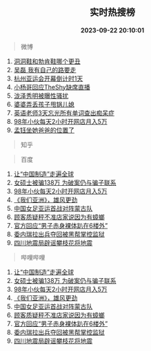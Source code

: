 <div align="center"><h2>实时热搜榜</h2><h4>2023-09-22 20:10:01</h4></div>

> 微博  

1. [洞洞鞋和勃肯鞋哪个更丑](https://s.weibo.com/weibo?q=%23%E6%B4%9E%E6%B4%9E%E9%9E%8B%E5%92%8C%E5%8B%83%E8%82%AF%E9%9E%8B%E5%93%AA%E4%B8%AA%E6%9B%B4%E4%B8%91%23&t=31&band_rank=1&Refer=top)<br />
2. [吴磊 我有自己的路要走](https://s.weibo.com/weibo?q=%E5%90%B4%E7%A3%8A%20%E6%88%91%E6%9C%89%E8%87%AA%E5%B7%B1%E7%9A%84%E8%B7%AF%E8%A6%81%E8%B5%B0&t=31&band_rank=2&Refer=top)<br />
3. [杭州亚运会开幕倒计时1天](https://s.weibo.com/weibo?q=%23%E6%9D%AD%E5%B7%9E%E4%BA%9A%E8%BF%90%E4%BC%9A%E5%BC%80%E5%B9%95%E5%80%92%E8%AE%A1%E6%97%B61%E5%A4%A9%23&t=31&band_rank=3&Refer=top)<br />
4. [小杨哥回应TheShy缺席直播](https://s.weibo.com/weibo?q=%23%E5%B0%8F%E6%9D%A8%E5%93%A5%E5%9B%9E%E5%BA%94TheShy%E7%BC%BA%E5%B8%AD%E7%9B%B4%E6%92%AD%23&t=31&band_rank=4&Refer=top)<br />
5. [泷泽秀明被曝性骚扰](https://s.weibo.com/weibo?q=%23%E6%B3%B7%E6%B3%BD%E7%A7%80%E6%98%8E%E8%A2%AB%E6%9B%9D%E6%80%A7%E9%AA%9A%E6%89%B0%23&t=31&band_rank=5&Refer=top)<br />
6. [婆婆弄丢孩子甩锅儿媳](https://s.weibo.com/weibo?q=%23%E5%A9%86%E5%A9%86%E5%BC%84%E4%B8%A2%E5%AD%A9%E5%AD%90%E7%94%A9%E9%94%85%E5%84%BF%E5%AA%B3%23&t=31&band_rank=6&Refer=top)<br />
7. [英语老师3天忘光所有单词查出痴呆症](https://s.weibo.com/weibo?q=%23%E8%8B%B1%E8%AF%AD%E8%80%81%E5%B8%883%E5%A4%A9%E5%BF%98%E5%85%89%E6%89%80%E6%9C%89%E5%8D%95%E8%AF%8D%E6%9F%A5%E5%87%BA%E7%97%B4%E5%91%86%E7%97%87%23&t=31&band_rank=7&Refer=top)<br />
8. [98年小伙每天2小时开网店月入5万](https://s.weibo.com/weibo?q=%2398%E5%B9%B4%E5%B0%8F%E4%BC%99%E6%AF%8F%E5%A4%A92%E5%B0%8F%E6%97%B6%E5%BC%80%E7%BD%91%E5%BA%97%E6%9C%88%E5%85%A55%E4%B8%87%23&t=31&band_rank=8&Refer=top)<br />
9. [孟钰坐她爸爸的位置了](https://s.weibo.com/weibo?q=%23%E5%AD%9F%E9%92%B0%E5%9D%90%E5%A5%B9%E7%88%B8%E7%88%B8%E7%9A%84%E4%BD%8D%E7%BD%AE%E4%BA%86%23&t=31&band_rank=9&Refer=top)<br />

> 知乎  


> 百度  

1. [让“中国制造”走遍全球](https://www.baidu.com/s?wd=%E8%AE%A9%E2%80%9C%E4%B8%AD%E5%9B%BD%E5%88%B6%E9%80%A0%E2%80%9D%E8%B5%B0%E9%81%8D%E5%85%A8%E7%90%83&sa=fyb_news&rsv_dl=fyb_news)<br />
2. [女硕士被骗138万 为破案仍与骗子联系](https://www.baidu.com/s?wd=%E5%A5%B3%E7%A1%95%E5%A3%AB%E8%A2%AB%E9%AA%97138%E4%B8%87+%E4%B8%BA%E7%A0%B4%E6%A1%88%E4%BB%8D%E4%B8%8E%E9%AA%97%E5%AD%90%E8%81%94%E7%B3%BB&sa=fyb_news&rsv_dl=fyb_news)<br />
3. [98年小伙每天2小时开网店月入5万](https://www.baidu.com/s?wd=98%E5%B9%B4%E5%B0%8F%E4%BC%99%E6%AF%8F%E5%A4%A92%E5%B0%8F%E6%97%B6%E5%BC%80%E7%BD%91%E5%BA%97%E6%9C%88%E5%85%A55%E4%B8%87&sa=fyb_news&rsv_dl=fyb_news)<br />
4. [《我们亚洲》，雄风更劲](https://www.baidu.com/s?wd=%E3%80%8A%E6%88%91%E4%BB%AC%E4%BA%9A%E6%B4%B2%E3%80%8B%EF%BC%8C%E9%9B%84%E9%A3%8E%E6%9B%B4%E5%8A%B2&sa=fyb_news&rsv_dl=fyb_news)<br />
5. [中国女足亚运首战对阵蒙古队](https://www.baidu.com/s?wd=%E4%B8%AD%E5%9B%BD%E5%A5%B3%E8%B6%B3%E4%BA%9A%E8%BF%90%E9%A6%96%E6%88%98%E5%AF%B9%E9%98%B5%E8%92%99%E5%8F%A4%E9%98%9F&sa=fyb_news&rsv_dl=fyb_news)<br />
6. [顾客质疑秤不准店家说因为有蟑螂](https://www.baidu.com/s?wd=%E9%A1%BE%E5%AE%A2%E8%B4%A8%E7%96%91%E7%A7%A4%E4%B8%8D%E5%87%86%E5%BA%97%E5%AE%B6%E8%AF%B4%E5%9B%A0%E4%B8%BA%E6%9C%89%E8%9F%91%E8%9E%82&sa=fyb_news&rsv_dl=fyb_news)<br />
7. [官方回应“男子赤身裸体趴在6楼外”](https://www.baidu.com/s?wd=%E5%AE%98%E6%96%B9%E5%9B%9E%E5%BA%94%E2%80%9C%E7%94%B7%E5%AD%90%E8%B5%A4%E8%BA%AB%E8%A3%B8%E4%BD%93%E8%B6%B4%E5%9C%A86%E6%A5%BC%E5%A4%96%E2%80%9D&sa=fyb_news&rsv_dl=fyb_news)<br />
8. [委内瑞拉出兵夺回被黑帮掌控监狱](https://www.baidu.com/s?wd=%E5%A7%94%E5%86%85%E7%91%9E%E6%8B%89%E5%87%BA%E5%85%B5%E5%A4%BA%E5%9B%9E%E8%A2%AB%E9%BB%91%E5%B8%AE%E6%8E%8C%E6%8E%A7%E7%9B%91%E7%8B%B1&sa=fyb_news&rsv_dl=fyb_news)<br />
9. [四川地震局辟谣攀枝花将地震](https://www.baidu.com/s?wd=%E5%9B%9B%E5%B7%9D%E5%9C%B0%E9%9C%87%E5%B1%80%E8%BE%9F%E8%B0%A3%E6%94%80%E6%9E%9D%E8%8A%B1%E5%B0%86%E5%9C%B0%E9%9C%87&sa=fyb_news&rsv_dl=fyb_news)<br />

> 哔哩哔哩  

1. [让“中国制造”走遍全球](https://www.baidu.com/s?wd=%E8%AE%A9%E2%80%9C%E4%B8%AD%E5%9B%BD%E5%88%B6%E9%80%A0%E2%80%9D%E8%B5%B0%E9%81%8D%E5%85%A8%E7%90%83&sa=fyb_news&rsv_dl=fyb_news)<br />
2. [女硕士被骗138万 为破案仍与骗子联系](https://www.baidu.com/s?wd=%E5%A5%B3%E7%A1%95%E5%A3%AB%E8%A2%AB%E9%AA%97138%E4%B8%87+%E4%B8%BA%E7%A0%B4%E6%A1%88%E4%BB%8D%E4%B8%8E%E9%AA%97%E5%AD%90%E8%81%94%E7%B3%BB&sa=fyb_news&rsv_dl=fyb_news)<br />
3. [98年小伙每天2小时开网店月入5万](https://www.baidu.com/s?wd=98%E5%B9%B4%E5%B0%8F%E4%BC%99%E6%AF%8F%E5%A4%A92%E5%B0%8F%E6%97%B6%E5%BC%80%E7%BD%91%E5%BA%97%E6%9C%88%E5%85%A55%E4%B8%87&sa=fyb_news&rsv_dl=fyb_news)<br />
4. [《我们亚洲》，雄风更劲](https://www.baidu.com/s?wd=%E3%80%8A%E6%88%91%E4%BB%AC%E4%BA%9A%E6%B4%B2%E3%80%8B%EF%BC%8C%E9%9B%84%E9%A3%8E%E6%9B%B4%E5%8A%B2&sa=fyb_news&rsv_dl=fyb_news)<br />
5. [中国女足亚运首战对阵蒙古队](https://www.baidu.com/s?wd=%E4%B8%AD%E5%9B%BD%E5%A5%B3%E8%B6%B3%E4%BA%9A%E8%BF%90%E9%A6%96%E6%88%98%E5%AF%B9%E9%98%B5%E8%92%99%E5%8F%A4%E9%98%9F&sa=fyb_news&rsv_dl=fyb_news)<br />
6. [顾客质疑秤不准店家说因为有蟑螂](https://www.baidu.com/s?wd=%E9%A1%BE%E5%AE%A2%E8%B4%A8%E7%96%91%E7%A7%A4%E4%B8%8D%E5%87%86%E5%BA%97%E5%AE%B6%E8%AF%B4%E5%9B%A0%E4%B8%BA%E6%9C%89%E8%9F%91%E8%9E%82&sa=fyb_news&rsv_dl=fyb_news)<br />
7. [官方回应“男子赤身裸体趴在6楼外”](https://www.baidu.com/s?wd=%E5%AE%98%E6%96%B9%E5%9B%9E%E5%BA%94%E2%80%9C%E7%94%B7%E5%AD%90%E8%B5%A4%E8%BA%AB%E8%A3%B8%E4%BD%93%E8%B6%B4%E5%9C%A86%E6%A5%BC%E5%A4%96%E2%80%9D&sa=fyb_news&rsv_dl=fyb_news)<br />
8. [委内瑞拉出兵夺回被黑帮掌控监狱](https://www.baidu.com/s?wd=%E5%A7%94%E5%86%85%E7%91%9E%E6%8B%89%E5%87%BA%E5%85%B5%E5%A4%BA%E5%9B%9E%E8%A2%AB%E9%BB%91%E5%B8%AE%E6%8E%8C%E6%8E%A7%E7%9B%91%E7%8B%B1&sa=fyb_news&rsv_dl=fyb_news)<br />
9. [四川地震局辟谣攀枝花将地震](https://www.baidu.com/s?wd=%E5%9B%9B%E5%B7%9D%E5%9C%B0%E9%9C%87%E5%B1%80%E8%BE%9F%E8%B0%A3%E6%94%80%E6%9E%9D%E8%8A%B1%E5%B0%86%E5%9C%B0%E9%9C%87&sa=fyb_news&rsv_dl=fyb_news)<br />
